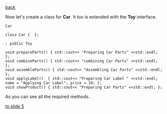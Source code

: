 [back](./page03.md)

Now let's create a class for **Car**. It too is extended with the **Toy** interface.

```
Car
```

```
class Car {  };
```


```
: public Toy
```

```
void prepareParts() { std::cout<< "Preparing Car Parts" <<std::endl; };
void combineParts() { std::cout<< "combining Car Parts" <<std::endl; };
void assembleParts() { std::cout<< "Assembling Car Parts" <<std::endl; };
void applyLabel()  { std::cout<< "Preparing Car Label " <<std::endl; name = "Applying Car Label"; price = 10; };
void showProduct() { std::cout<< "Preparing Car Parts" <<std::endl; };
```



As you can see all the required methods.

[to slide 5](./page05.md)


